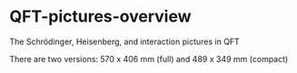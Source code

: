 # QFT-pictures-overview

The Schrödinger, Heisenberg, and interaction pictures in QFT

There are two versions: 570 x 406 mm (full) and 489 x 349 mm (compact)
